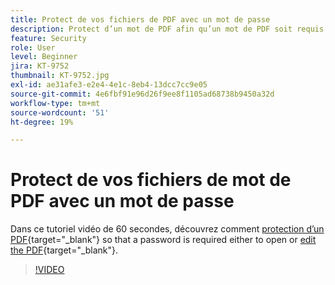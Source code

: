 ```yaml
---
title: Protect de vos fichiers de PDF avec un mot de passe
description: Protect d’un mot de PDF afin qu’un mot de PDF soit requis pour son ouverture ou sa modification
feature: Security
role: User
level: Beginner
jira: KT-9752
thumbnail: KT-9752.jpg
exl-id: ae31afe3-e2e4-4e1c-8eb4-13dcc7cc9e05
source-git-commit: 4e6fbf91e96d26f9ee8f1105ad68738b9450a32d
workflow-type: tm+mt
source-wordcount: '51'
ht-degree: 19%

---
```


# Protect de vos fichiers de mot de PDF avec un mot de passe

Dans ce tutoriel vidéo de 60 secondes, découvrez comment [protection d’un PDF](https://www.adobe.com/fr/acrobat/online/password-protect-pdf.html){target="_blank"} so that a password is required either to open or [edit the PDF](https://www.adobe.com/fr/acrobat/online/pdf-editor.html){target="_blank"}.

>[!VIDEO](https://video.tv.adobe.com/v/340075?quality=12&learn=on&hidetitle=true)
